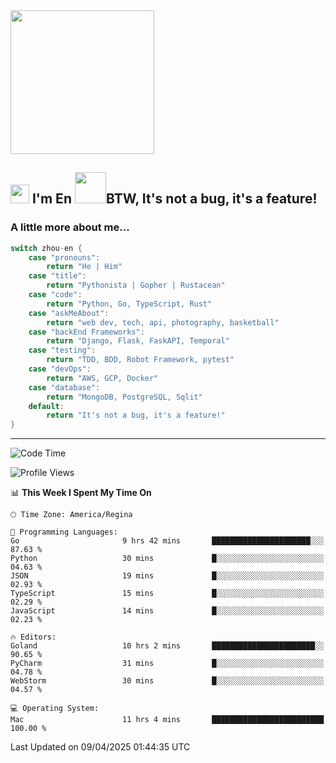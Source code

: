 <img align='center' src="https://media.giphy.com/media/GP1TJJSV4Ys1r64q2A/giphy.gif" width="230">

<h2><img src="https://emojis.slackmojis.com/emojis/images/1531849430/4246/blob-sunglasses.gif?1531849430" width="30"/> I'm En <img src="https://media.giphy.com/media/12oufCB0MyZ1Go/giphy.gif" width="50">BTW, It's not a bug, it's a feature!</h2>


<!-- <img align='right' src="https://media.giphy.com/media/M9gbBd9nbDrOTu1Mqx/giphy.gif" width="230"> -->


### A little more about me... 
<!--
```javascript
const zhou-en = {
    pronouns: "He" | "Him",
    title: "Pythonista" | "Gopher" | "Rustacean",
    code: ["Python", "Go", "Rust", "TypeScript"],
    askMeAbout: ["web dev", "tech", "app dev", "photography"],
    technologies: {
        backEnd: {
            python: ["Django", "Flask", "FaskAPI"],
            go: []
        },
        scraping: ["selenium", "scrapy", "spider"],
        testing: ["Robot Framework"],
        devOps: ["AWS", "Docker", "GCP", "Nginx"],
        databases: ["mongo", "postgresql", "sqlite"],
        misc: ["Firebase", "Heroku"]
    },
    architecture: ["Event Driven Architecture", "Microservices"],
    currentFocus: ["Temporal", "Rust"],
    funFact: "It's not a bug, it's a feature!"
};
```
  -->

```go
switch zhou-en {
    case "pronouns":
        return "He | Him"
    case "title":
        return "Pythonista | Gopher | Rustacean"
    case "code":
        return "Python, Go, TypeScript, Rust"
    case "askMeAbout":
        return "web dev, tech, api, photography, basketball"
    case "backEnd Frameworks":
        return "Django, Flask, FaskAPI, Temporal"
    case "testing":
        return "TDD, BDD, Robot Framework, pytest"
    case "devOps":
        return "AWS, GCP, Docker"
    case "database":
        return "MongoDB, PostgreSQL, Sqlit"
    default:
        return "It's not a bug, it's a feature!"
}
```




---
<!--START_SECTION:waka-->
![Code Time](http://img.shields.io/badge/Code%20Time-2%2C209%20hrs%2020%20mins-blue)

![Profile Views](http://img.shields.io/badge/Profile%20Views-0-blue)

📊 **This Week I Spent My Time On** 

```text
🕑︎ Time Zone: America/Regina

💬 Programming Languages: 
Go                       9 hrs 42 mins       ██████████████████████░░░   87.63 % 
Python                   30 mins             █░░░░░░░░░░░░░░░░░░░░░░░░   04.63 % 
JSON                     19 mins             █░░░░░░░░░░░░░░░░░░░░░░░░   02.93 % 
TypeScript               15 mins             █░░░░░░░░░░░░░░░░░░░░░░░░   02.29 % 
JavaScript               14 mins             █░░░░░░░░░░░░░░░░░░░░░░░░   02.23 % 

🔥 Editors: 
Goland                   10 hrs 2 mins       ███████████████████████░░   90.65 % 
PyCharm                  31 mins             █░░░░░░░░░░░░░░░░░░░░░░░░   04.78 % 
WebStorm                 30 mins             █░░░░░░░░░░░░░░░░░░░░░░░░   04.57 % 

💻 Operating System: 
Mac                      11 hrs 4 mins       █████████████████████████   100.00 % 
```


 Last Updated on 09/04/2025 01:44:35 UTC
<!--END_SECTION:waka-->
